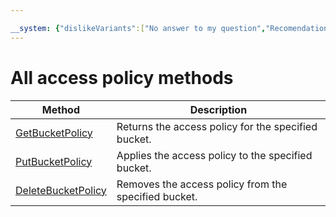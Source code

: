 ```yaml
---

__system: {"dislikeVariants":["No answer to my question","Recomendations didn't help","The content doesn't match title","Other"]}
---
```

# All access policy methods

Method | Description
--- | ---
[GetBucketPolicy](policy/get.md) | Returns the access policy for the specified bucket.
[PutBucketPolicy](policy/put.md) | Applies the access policy to the specified bucket.
[DeleteBucketPolicy](policy/delete.md) | Removes the access policy from the specified bucket.